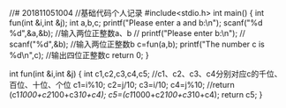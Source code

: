 //# 201811051004
//基础代码个人记录
#include<stdio.h>
int main()
{
    int fun(int &i,int &j);
    int a,b,c;
    printf("Please enter a and b:\n");
    scanf("%d %d",&a,&b);  //输入两位正整数a、b
   // printf("Please enter b:\n");
   // scanf("%d",&b);  //输入两位正整数b
    c=fun(a,b);
    printf("The number c is %d\n",c);  //输出四位正整数c
    return 0;
}

int fun(int &i,int &j)
{
    int c1,c2,c3,c4,c5;  //c1、c2、c3、c4分别对应c的千位、百位、十位、个位
    c1=i%10;
    c2=j/10;
    c3=i/10;
    c4=j%10;
    //return (c1*1000+c2*100+c3*10+c4);
    c5=(c1*1000+c2*100+c3*10+c4);
	return c5;
}
